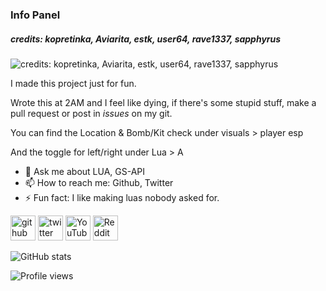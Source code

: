### Info Panel
##### credits: kopretinka, Aviarita, estk, user64, rave1337, sapphyrus
![credits: kopretinka, Aviarita, estk, user64, rave1337, sapphyrus](https://nullified.s-ul.eu/GdSjEcOd)

I made this project just for fun.

Wrote this at 2AM and I feel like dying, if there's some stupid stuff, make a pull request or post in *issues* on my git.

You can find the Location & Bomb/Kit check under visuals > player esp

And the toggle for left/right under Lua > A


- 💬 Ask me about LUA, GS-API 
- 📫 How to reach me: Github, Twitter 
- ⚡ Fun fact: I like making luas nobody asked for. 


[<img src='https://cdn.jsdelivr.net/npm/simple-icons@3.0.1/icons/github.svg' alt='github' height='40'>](https://github.com/Nulledcore)  [<img src='https://cdn.jsdelivr.net/npm/simple-icons@3.0.1/icons/twitter.svg' alt='twitter' height='40'>](https://twitter.com/Nulled_Core)  [<img src='https://cdn.jsdelivr.net/npm/simple-icons@3.0.1/icons/youtube.svg' alt='YouTube' height='40'>](https://www.youtube.com/channel/UC2WRDk3I6_cFuM3TIiUQX5A)  [<img src='https://cdn.jsdelivr.net/npm/simple-icons@3.0.1/icons/reddit.svg' alt='Reddit' height='40'>](https://www.reddit.com/user/Nulledcore)  

![GitHub stats](https://github-readme-stats.vercel.app/api?username=Nulledcore&show_icons=true)  

![Profile views](https://gpvc.arturio.dev/Nulledcore)  
